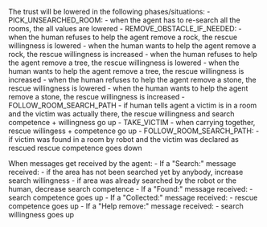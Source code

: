 The trust will be lowered in the following phases/situations:
    - PICK_UNSEARCHED_ROOM:
        - when the agent has to re-search all the rooms, the all values are lowered
    - REMOVE_OBSTACLE_IF_NEEDED:
        - when the human refuses to help the agent remove a rock, the rescue willingness is lowered
        - when the human wants to help the agent remove a rock, the rescue willingness is increased
        - when the human refuses to help the agent remove a tree, the rescue willingness is lowered
        - when the human wants to help the agent remove a tree, the rescue willingness is increased
        - when the human refuses to help the agent remove a stone, the rescue willingness is lowered
        - when the human wants to help the agent remove a stone, the rescue willingness is increased
    - FOLLOW_ROOM_SEARCH_PATH
        - if human tells agent a victim is in a room and the victim was actually there, the rescue willingness and search competence + willingness go up
    - TAKE_VICTIM
        - when carrying together, rescue willingess + competence go up
    - FOLLOW_ROOM_SEARCH_PATH:
        - if victim was found in a room by robot and the victim was declared as rescued rescue competence goes down

When messages get received by the agent:
    - If a "Search:" message received:
        - if the area has not been searched yet by anybody, increase search willingness
        - if area was already searched by the robot or the human, decrease search competence
    - If a "Found:" message received:
        - search competence goes up
    - If a "Collected:" message received:
        - rescue competence goes up
    - If a "Help remove:" message received:
        - search willingness goes up

